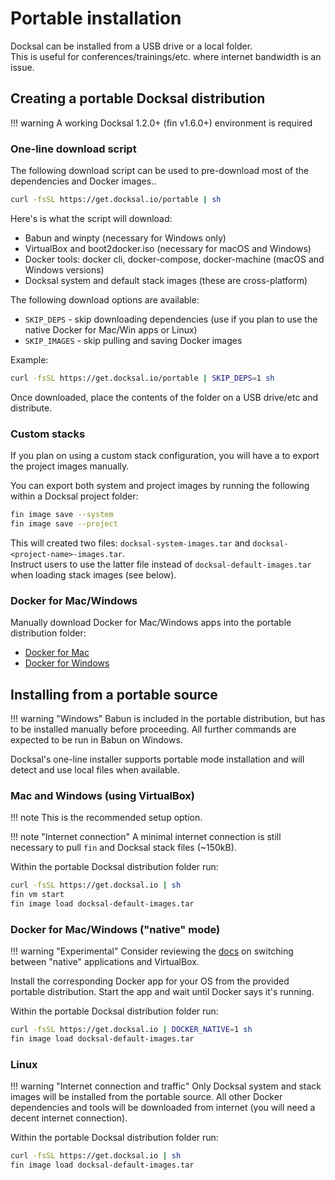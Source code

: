 # Portable installation

Docksal can be installed from a USB drive or a local folder.  
This is useful for conferences/trainings/etc. where internet bandwidth is an issue.

<a name="download"></a>
## Creating a portable Docksal distribution

!!! warning
    A working Docksal 1.2.0+ (fin v1.6.0+) environment is required

### One-line download script

The following download script can be used to pre-download most of the dependencies and Docker images..

```bash
curl -fsSL https://get.docksal.io/portable | sh
```

Here's is what the script will download:

- Babun and winpty (necessary for Windows only)
- VirtualBox and boot2docker.iso (necessary for macOS and Windows)
- Docker tools: docker cli, docker-compose, docker-machine (macOS and Windows versions)
- Docksal system and default stack images (these are cross-platform)

The following download options are available:

- `SKIP_DEPS` - skip downloading dependencies (use if you plan to use the native Docker for Mac/Win apps or Linux) 
- `SKIP_IMAGES` - skip pulling and saving Docker images

Example:

```bash
curl -fsSL https://get.docksal.io/portable | SKIP_DEPS=1 sh
```

Once downloaded, place the contents of the folder on a USB drive/etc and distribute.

### Custom stacks

If you plan on using a custom stack configuration, you will have a to export the project images manually.

You can export both system and project images by running the following within a Docksal project folder:

```bash
fin image save --system
fin image save --project
```

This will created two files: `docksal-system-images.tar` and `docksal-<project-name>-images.tar`.  
Instruct users to use the latter file instead of `docksal-default-images.tar` when loading stack images (see below).

### Docker for Mac/Windows

Manually download Docker for Mac/Windows apps into the portable distribution folder:

- [Docker for Mac](https://docs.docker.com/docker-for-mac/install/)
- [Docker for Windows](https://docs.docker.com/docker-for-windows/install/)


<a name="install"></a>
## Installing from a portable source

!!! warning "Windows"
    Babun is included in the portable distribution, but has to be installed manually before proceeding.
    All further commands are expected to be run in Babun on Windows.

Docksal's one-line installer supports portable mode installation and will detect and use local files when available.

<a name="install-virtualbox"></a>
### Mac and Windows (using VirtualBox)

!!! note
    This is the recommended setup option.

!!! note "Internet connection"
    A minimal internet connection is still necessary to pull `fin` and Docksal stack files (~150kB).

Within the portable Docksal distribution folder run:

```bash
curl -fsSL https://get.docksal.io | sh
fin vm start
fin image load docksal-default-images.tar
```

<a name="install-native"></a>
### Docker for Mac/Windows ("native" mode)

!!! warning "Experimental"
    Consider reviewing the [docs](./env-setup-native.md) on switching between "native" applications and VirtualBox.

Install the corresponding Docker app for your OS from the provided portable distribution. 
Start the app and wait until Docker says it's running.

Within the portable Docksal distribution folder run:

```bash
curl -fsSL https://get.docksal.io | DOCKER_NATIVE=1 sh
fin image load docksal-default-images.tar
```

<a name="install-linux"></a>
### Linux

!!! warning "Internet connection and traffic"
    Only Docksal system and stack images will be installed from the portable source.
    All other Docker dependencies and tools will be downloaded from internet (you will need a decent internet connection).

Within the portable Docksal distribution folder run:

```bash
curl -fsSL https://get.docksal.io | sh
fin image load docksal-default-images.tar
```
